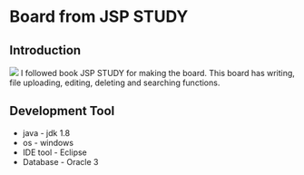 # Board from JSP STUDY

<h2>Introduction</h2>
<img src="https://postfiles.pstatic.net/MjAxOTA5MTFfNyAg/MDAxNTY4MTYzNjIzMzc3.bla46YElF_Y-H1mcBp7JGHP7Ec98bPyn9tndRJ9vlAcg.9kzZIjU-eq5VrphjGmXAYnRWVMCDxziHO4B52neQA3gg.JPEG.katejuyeon_/jspstudy_book.JPG?type=w966">
I followed book JSP STUDY for making the board. This board has writing, file uploading, editing, deleting and searching functions.   
<h2>Development Tool</h2>

* java - jdk 1.8 <br>
* os - windows <br>
* IDE tool - Eclipse<br>
* Database - Oracle 3<br>
